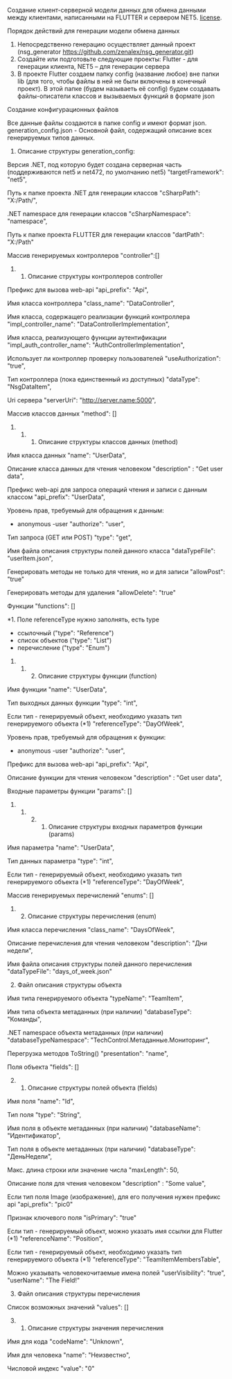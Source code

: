 Создание клиент-серверной модели данных для обмена данными между клиентами, написанными на FLUTTER и сервером NET5.
[license](https://github.com/dart-lang/stagehand/blob/master/LICENSE).


Порядок действий для генерации модели обмена данных

1.	Непосредственно генерацию осуществляет данный проект (nsg_generator https://github.com/zenalex/nsg_generator.git)
2.	Создайте или подготовьте следующие проекты: Flutter  - для генерации клиента, NET5 – для генерации сервера
3.	В проекте Flutter создаем папку сonfig (название любое) вне папки lib (для того, чтобы файлы в ней не были включены в конечный проект). В этой папке (будем называеть её config) будем создавать файлы-описатели классов и вызываемых функций в формате json


Создание конфигурационных файлов 

Все данные файлы создаются в папке config и имеют формат json.
generation_config.json - Основной файл, содержащий описание всех генерируемых типов данных.

1. Описание структуры generation_config:

Версия .NET, под которую будет создана серверная часть (поддерживаются net5 и net472, по умолчанию net5) 
"targetFramework": "net5",

Путь к папке проекта .NET для генерации классов
"cSharpPath": "X:/Path/",

.NET namespace для генерации классов
"cSharpNamespace": "namespace",

Путь к папке проекта FLUTTER для генерации классов
"dartPath": "X:/Path"

Массив генерируемых контроллеров
"controller":[]

1. 1. Описание структуры контроллеров controller

Префикс для вызова web-api
"api_prefix": "Api",

Имя класса контроллера
"class_name": "DataController",

Имя класса, содержащего реализации функций контроллера
"impl_controller_name": "DataControllerImplementation",

Имя класса, реализующего функции аутентификации
"impl_auth_controller_name": "AuthControllerImplementation",

Использует ли контроллер проверку пользователей
"useAuthorization": "true",

Тип контроллера (пока единственный из доступных)
"dataType": "NsgDataItem",

Uri сервера
"serverUri": "http://server.name:5000",

Массив классов данных
"method": []

1. 1. 1. Описание структуры классов данных (method)

Имя класса данных
"name": "UserData",

Описание класса данных для чтения человеком
"description" : "Get user data",

Префикс web-api для запроса операций чтения и записи с данным классом
"api_prefix": "UserData",

Уровень прав, требуемый для обращения к данным: 
- anonymous
-user
"authorize": "user",

Тип запроса (GET или POST)
"type": "get",

Имя файла описания структуры полей данного класса
"dataTypeFile": "userItem.json",

Генерировать методы не только для чтения, но и для записи
"allowPost": "true"

Генерировать методы для удаления
"allowDelete": "true"


Функции
"functions": []

*1.
Поле referenceType нужно заполнять, есть type
- ссылочный ("type": "Reference")
- список объектов ("type": "List<Reference>")
- перечисление ("type": "Enum")

1. 1. 2. Описание структуры функции (function)

Имя функции
"name": "UserData",

Тип выходных данных функции
"type": "int",

Если тип - генерируемый объект, необходимо указать тип генерируемого объекта (*1)
"referenceType": "DayOfWeek",

Уровень прав, требуемый для обращения к функции: 
- anonymous
-user
"authorize": "user",

Префикс для вызова web-api
"api_prefix": "Api",

Описание функции для чтения человеком
"description" : "Get user data",

Входные параметры функции
"params": []

1. 1. 2. 1. Описание структуры входных параметров функции (params)

Имя параметра
"name": "UserData",

Тип данных параметра
"type": "int",

Если тип - генерируемый объект, необходимо указать тип генерируемого объекта (*1)
"referenceType": "DayOfWeek",


Массив генерируемых перечислений
"enums": []

1. 2. Описание структуры перечисления (enum)

Имя класса перечисления
"class_name": "DaysOfWeek",

Описание перечисления для чтения человеком
"description": "Дни недели",

Имя файла описания структуры полей данного перечисления
"dataTypeFile": "days_of_week.json"



2. Файл описания структуры объекта

Имя типа генерируемого объекта
"typeName": "TeamItem",

Имя типа объекта метаданных (при наличии)
"databaseType": "Команды",

.NET namespace объекта метаданных (при наличии)
"databaseTypeNamespace": "TechControl.Метаданные.Мониторинг",

Перегрузка методов ToString()
"presentation": "name",

Поля объекта
"fields": []

2. 1. Описание структуры полей объекта (fields)

Имя поля
"name": "Id",

Тип поля
"type": "String",

Имя поля в объекте метаданных (при наличии)
"databaseName": "Идентификатор",

Тип поля в объекте метаданных (при наличии)
"databaseType": "ДеньНедели",

Макс. длина строки или значение числа
"maxLength": 50,

Описание поля для чтения человеком
"description" : "Some value",

Если тип поля Image (изображение), для его получения нужен префикс api
"api_prefix": "pic0"

Признак ключевого поля
"isPrimary": "true"

Если тип - генерируемый объект, можно указать имя ссылки для Flutter (*1)
"referenceName": "Position",

Если тип - генерируемый объект, необходимо указать тип генерируемого объекта (*1)
"referenceType": "TeamItemMembersTable",

Можно указывать человекочитаемые имена полей
"userVisibility": "true",
"userName": "The Field!"

3. Файл описания структуры перечисления

Список возможных значений
"values": []

3. 1. Описание структуры значения перечисления

Имя для кода
"codeName": "Unknown",

Имя для человека
"name": "Неизвестно",

Числовой индекс
"value": "0"
